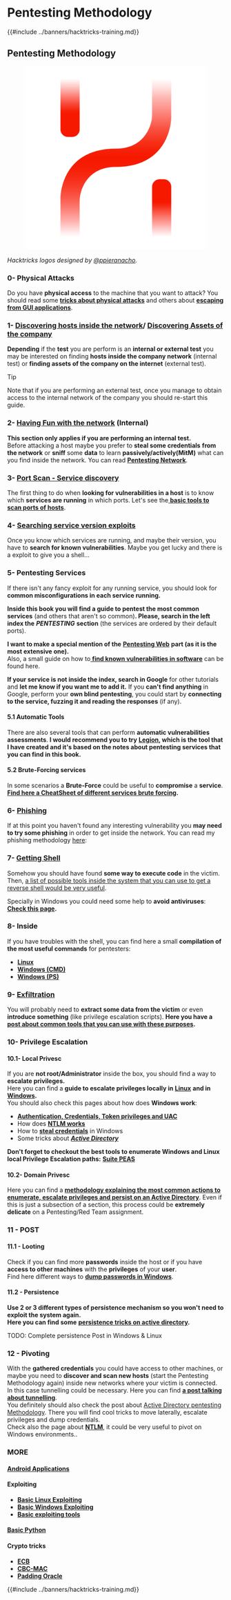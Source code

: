 # Pentesting Methodology

{{#include ../banners/hacktricks-training.md}}


## Pentesting Methodology

<figure><img src="../images/HACKTRICKS-logo.svg" alt=""><figcaption></figcaption></figure>

_Hacktricks logos designed by_ [_@ppieranacho_](https://www.instagram.com/ppieranacho/)_._

### **0- Physical Attacks**

Do you have **physical access** to the machine that you want to attack? You should read some [**tricks about physical attacks**](../hardware-physical-access/physical-attacks.md) and others about [**escaping from GUI applications**](../hardware-physical-access/escaping-from-gui-applications.md).

### 1- [Discovering hosts inside the network](pentesting-network/index.html#discovering-hosts)/ [Discovering Assets of the company](external-recon-methodology/index.html)

**Depending** if the **test** you are perform is an **internal or external test** you may be interested on finding **hosts inside the company network** (internal test) or **finding assets of the company on the internet** (external test).

> [!TIP]
> Note that if you are performing an external test, once you manage to obtain access to the internal network of the company you should re-start this guide.

### **2-** [**Having Fun with the network**](pentesting-network/index.html) **(Internal)**

**This section only applies if you are performing an internal test.**\
Before attacking a host maybe you prefer to **steal some credentials** **from the network** or **sniff** some **data** to learn **passively/actively(MitM)** what can you find inside the network. You can read [**Pentesting Network**](pentesting-network/index.html#sniffing).

### **3-** [**Port Scan - Service discovery**](pentesting-network/index.html#scanning-hosts)

The first thing to do when **looking for vulnerabilities in a host** is to know which **services are running** in which ports. Let's see the[ **basic tools to scan ports of hosts**](pentesting-network/index.html#scanning-hosts).

### **4-** [Searching service version exploits](../generic-hacking/search-exploits.md)

Once you know which services are running, and maybe their version, you have to **search for known vulnerabilities**. Maybe you get lucky and there is a exploit to give you a shell...

### **5-** Pentesting Services

If there isn't any fancy exploit for any running service, you should look for **common misconfigurations in each service running.**

**Inside this book you will find a guide to pentest the most common services** (and others that aren't so common)**. Please, search in the left index the** _**PENTESTING**_ **section** (the services are ordered by their default ports).

**I want to make a special mention of the** [**Pentesting Web**](../network-services-pentesting/pentesting-web/index.html) **part (as it is the most extensive one).**\
Also, a small guide on how to[ **find known vulnerabilities in software**](../generic-hacking/search-exploits.md) can be found here.

**If your service is not inside the index, search in Google** for other tutorials and **let me know if you want me to add it.** If you **can't find anything** in Google, perform your **own blind pentesting**, you could start by **connecting to the service, fuzzing it and reading the responses** (if any).

#### 5.1 Automatic Tools

There are also several tools that can perform **automatic vulnerabilities assessments**. **I would recommend you to try** [**Legion**](https://github.com/carlospolop/legion)**, which is the tool that I have created and it's based on the notes about pentesting services that you can find in this book.**

#### **5.2 Brute-Forcing services**

In some scenarios a **Brute-Force** could be useful to **compromise** a **service**. [**Find here a CheatSheet of different services brute forcing**](../generic-hacking/brute-force.md)**.**

### 6- [Phishing](phishing-methodology/index.html)

If at this point you haven't found any interesting vulnerability you **may need to try some phishing** in order to get inside the network. You can read my phishing methodology [here](phishing-methodology/index.html):

### **7-** [**Getting Shell**](../generic-hacking/reverse-shells/index.html)

Somehow you should have found **some way to execute code** in the victim. Then, [a list of possible tools inside the system that you can use to get a reverse shell would be very useful](../generic-hacking/reverse-shells/index.html).

Specially in Windows you could need some help to **avoid antiviruses**: [**Check this page**](../windows-hardening/av-bypass.md)**.**

### 8- Inside

If you have troubles with the shell, you can find here a small **compilation of the most useful commands** for pentesters:

- [**Linux**](../linux-hardening/useful-linux-commands.md)
- [**Windows (CMD)**](../windows-hardening/basic-cmd-for-pentesters.md)
- [**Windows (PS)**](../windows-hardening/basic-powershell-for-pentesters/index.html)

### **9-** [**Exfiltration**](../generic-hacking/exfiltration.md)

You will probably need to **extract some data from the victim** or even **introduce something** (like privilege escalation scripts). **Here you have a** [**post about common tools that you can use with these purposes**](../generic-hacking/exfiltration.md)**.**

### **10- Privilege Escalation**

#### **10.1- Local Privesc**

If you are **not root/Administrator** inside the box, you should find a way to **escalate privileges.**\
Here you can find a **guide to escalate privileges locally in** [**Linux**](../linux-hardening/privilege-escalation/index.html) **and in** [**Windows**](../windows-hardening/windows-local-privilege-escalation/index.html)**.**\
You should also check this pages about how does **Windows work**:

- [**Authentication, Credentials, Token privileges and UAC**](../windows-hardening/authentication-credentials-uac-and-efs/index.html)
- How does [**NTLM works**](../windows-hardening/ntlm/index.html)
- How to [**steal credentials**](https://github.com/carlospolop/hacktricks/blob/master/generic-methodologies-and-resources/broken-reference/README.md) in Windows
- Some tricks about [_**Active Directory**_](../windows-hardening/active-directory-methodology/index.html)

**Don't forget to checkout the best tools to enumerate Windows and Linux local Privilege Escalation paths:** [**Suite PEAS**](https://github.com/carlospolop/privilege-escalation-awesome-scripts-suite)

#### **10.2- Domain Privesc**

Here you can find a [**methodology explaining the most common actions to enumerate, escalate privileges and persist on an Active Directory**](../windows-hardening/active-directory-methodology/index.html). Even if this is just a subsection of a section, this process could be **extremely delicate** on a Pentesting/Red Team assignment.

### 11 - POST

#### **11**.1 - Looting

Check if you can find more **passwords** inside the host or if you have **access to other machines** with the **privileges** of your **user**.\
Find here different ways to [**dump passwords in Windows**](https://github.com/carlospolop/hacktricks/blob/master/generic-methodologies-and-resources/broken-reference/README.md).

#### 11.2 - Persistence

**Use 2 or 3 different types of persistence mechanism so you won't need to exploit the system again.**\
**Here you can find some** [**persistence tricks on active directory**](../windows-hardening/active-directory-methodology/index.html#persistence)**.**

TODO: Complete persistence Post in Windows & Linux

### 12 - Pivoting

With the **gathered credentials** you could have access to other machines, or maybe you need to **discover and scan new hosts** (start the Pentesting Methodology again) inside new networks where your victim is connected.\
In this case tunnelling could be necessary. Here you can find [**a post talking about tunnelling**](../generic-hacking/tunneling-and-port-forwarding.md).\
You definitely should also check the post about [Active Directory pentesting Methodology](../windows-hardening/active-directory-methodology/index.html). There you will find cool tricks to move laterally, escalate privileges and dump credentials.\
Check also the page about [**NTLM**](../windows-hardening/ntlm/index.html), it could be very useful to pivot on Windows environments..

### MORE

#### [Android Applications](../mobile-pentesting/android-app-pentesting/index.html)

#### **Exploiting**

- [**Basic Linux Exploiting**](broken-reference/index.html)
- [**Basic Windows Exploiting**](../binary-exploitation/windows-exploiting-basic-guide-oscp-lvl.md)
- [**Basic exploiting tools**](../binary-exploitation/basic-stack-binary-exploitation-methodology/tools/index.html)

#### [**Basic Python**](python/index.html)

#### **Crypto tricks**

- [**ECB**](../crypto-and-stego/electronic-code-book-ecb.md)
- [**CBC-MAC**](../crypto-and-stego/cipher-block-chaining-cbc-mac-priv.md)
- [**Padding Oracle**](../crypto-and-stego/padding-oracle-priv.md)


{{#include ../banners/hacktricks-training.md}}




